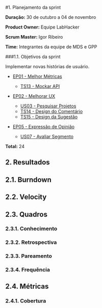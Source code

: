 #1. Planejamento da sprint

**Duração:** 30 de outubro a 04 de novembro

**Product Owner:** Equipe LabHacker

**Scrum Master:** Igor Ribeiro

**Time:** Integrantes da equipe de MDS e GPP

###1.1. Objetivos da sprint

<p align="justify">Implementar novas histórias de usuário.</p>

* [EP01 - Melhor Métricas](https://github.com/fga-gpp-mds/2016.2-WikiLegis/issues/12)
   * [TS13 - Mockar API](https://github.com/fga-gpp-mds/2016.2-WikiLegis/issues/55)

* [EP02 - Melhorar UX](https://github.com/fga-gpp-mds/2016.2-WikiLegis/issues/15)
   * [US03 - Pesquisar Projetos](https://github.com/fga-gpp-mds/2016.2-WikiLegis/issues/43)
   * [TS14 - Design do Comentário](https://github.com/fga-gpp-mds/2016.2-WikiLegis/issues/56)
   * [TS15 - Design da Sugestão](https://github.com/fga-gpp-mds/2016.2-WikiLegis/issues/57)

* [EP05 - Expressão de Opinião](https://github.com/fga-gpp-mds/2016.2-WikiLegis/issues/35)
   * [US07 - Avaliar Segmento](https://github.com/fga-gpp-mds/2016.2-WikiLegis/issues/30)

**Total:** 24

## 2. Resultados

## 2.1. Burndown

## 2.2. Velocity

## 2.3. Quadros

### 2.3.1. Conhecimento

### 2.3.2. Retrospectiva

### 2.3.3. Pareamento

### 2.3.4. Frequência

## 2.4. Métricas

### 2.4.1. Cobertura
